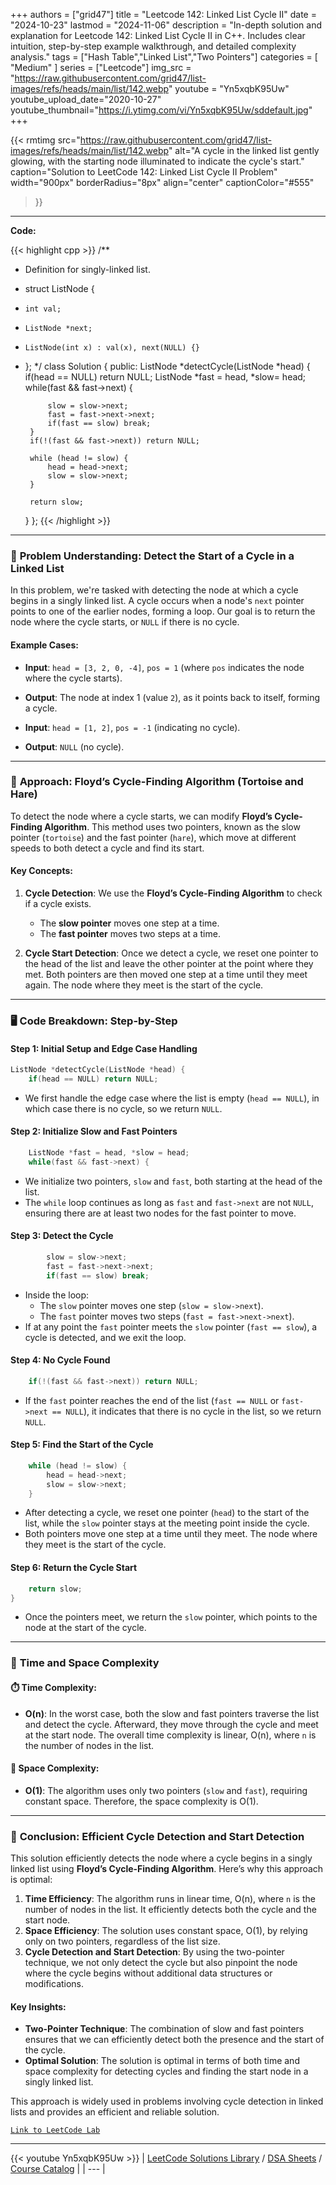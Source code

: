 
+++
authors = ["grid47"]
title = "Leetcode 142: Linked List Cycle II"
date = "2024-10-23"
lastmod = "2024-11-06"
description = "In-depth solution and explanation for Leetcode 142: Linked List Cycle II in C++. Includes clear intuition, step-by-step example walkthrough, and detailed complexity analysis."
tags = ["Hash Table","Linked List","Two Pointers"]
categories = [
    "Medium"
]
series = ["Leetcode"]
img_src = "https://raw.githubusercontent.com/grid47/list-images/refs/heads/main/list/142.webp"
youtube = "Yn5xqbK95Uw"
youtube_upload_date="2020-10-27"
youtube_thumbnail="https://i.ytimg.com/vi/Yn5xqbK95Uw/sddefault.jpg"
+++


{{< rmtimg 
    src="https://raw.githubusercontent.com/grid47/list-images/refs/heads/main/list/142.webp" 
    alt="A cycle in the linked list gently glowing, with the starting node illuminated to indicate the cycle's start."
    caption="Solution to LeetCode 142: Linked List Cycle II Problem"
    width="900px"
    borderRadius="8px"
    align="center" 
    captionColor="#555"
>}}
---
**Code:**

{{< highlight cpp >}}
/**
 * Definition for singly-linked list.
 * struct ListNode {
 *     int val;
 *     ListNode *next;
 *     ListNode(int x) : val(x), next(NULL) {}
 * };
 */
class Solution {
public:
    ListNode *detectCycle(ListNode *head) {
        if(head == NULL) return NULL;
        ListNode *fast = head, *slow= head;
        while(fast && fast->next) {
            
            slow = slow->next;
            fast = fast->next->next;
            if(fast == slow) break;
        }
        if(!(fast && fast->next)) return NULL;
        
        while (head != slow) {
            head = head->next;
            slow = slow->next;
        }
        
        return slow;
    }
};
{{< /highlight >}}
---

### 🧩 **Problem Understanding: Detect the Start of a Cycle in a Linked List**

In this problem, we're tasked with detecting the node at which a cycle begins in a singly linked list. A cycle occurs when a node's `next` pointer points to one of the earlier nodes, forming a loop. Our goal is to return the node where the cycle starts, or `NULL` if there is no cycle.

#### Example Cases:
- **Input**: `head = [3, 2, 0, -4]`, `pos = 1` (where `pos` indicates the node where the cycle starts).
- **Output**: The node at index 1 (value `2`), as it points back to itself, forming a cycle.

- **Input**: `head = [1, 2]`, `pos = -1` (indicating no cycle).
- **Output**: `NULL` (no cycle).

---

### 🔄 **Approach: Floyd’s Cycle-Finding Algorithm (Tortoise and Hare)**

To detect the node where a cycle starts, we can modify **Floyd’s Cycle-Finding Algorithm**. This method uses two pointers, known as the slow pointer (`tortoise`) and the fast pointer (`hare`), which move at different speeds to both detect a cycle and find its start.

#### Key Concepts:
1. **Cycle Detection**: We use the **Floyd’s Cycle-Finding Algorithm** to check if a cycle exists.
   - The **slow pointer** moves one step at a time.
   - The **fast pointer** moves two steps at a time.
   
2. **Cycle Start Detection**: Once we detect a cycle, we reset one pointer to the head of the list and leave the other pointer at the point where they met. Both pointers are then moved one step at a time until they meet again. The node where they meet is the start of the cycle.

---

### 🖥️ **Code Breakdown: Step-by-Step**

#### Step 1: Initial Setup and Edge Case Handling
```cpp
ListNode *detectCycle(ListNode *head) {
    if(head == NULL) return NULL;
```
- We first handle the edge case where the list is empty (`head == NULL`), in which case there is no cycle, so we return `NULL`.

#### Step 2: Initialize Slow and Fast Pointers
```cpp
    ListNode *fast = head, *slow = head;
    while(fast && fast->next) {
```
- We initialize two pointers, `slow` and `fast`, both starting at the head of the list.
- The `while` loop continues as long as `fast` and `fast->next` are not `NULL`, ensuring there are at least two nodes for the fast pointer to move.

#### Step 3: Detect the Cycle
```cpp
        slow = slow->next;
        fast = fast->next->next;
        if(fast == slow) break;
```
- Inside the loop:
  - The `slow` pointer moves one step (`slow = slow->next`).
  - The `fast` pointer moves two steps (`fast = fast->next->next`).
- If at any point the `fast` pointer meets the `slow` pointer (`fast == slow`), a cycle is detected, and we exit the loop.

#### Step 4: No Cycle Found
```cpp
    if(!(fast && fast->next)) return NULL;
```
- If the `fast` pointer reaches the end of the list (`fast == NULL` or `fast->next == NULL`), it indicates that there is no cycle in the list, so we return `NULL`.

#### Step 5: Find the Start of the Cycle
```cpp
    while (head != slow) {
        head = head->next;
        slow = slow->next;
    }
```
- After detecting a cycle, we reset one pointer (`head`) to the start of the list, while the `slow` pointer stays at the meeting point inside the cycle.
- Both pointers move one step at a time until they meet. The node where they meet is the start of the cycle.

#### Step 6: Return the Cycle Start
```cpp
    return slow;
}
```
- Once the pointers meet, we return the `slow` pointer, which points to the node at the start of the cycle.

---

### 🧮 **Time and Space Complexity**

#### ⏱️ **Time Complexity**:
- **O(n)**: In the worst case, both the slow and fast pointers traverse the list and detect the cycle. Afterward, they move through the cycle and meet at the start node. The overall time complexity is linear, O(n), where `n` is the number of nodes in the list.

#### 🧳 **Space Complexity**:
- **O(1)**: The algorithm uses only two pointers (`slow` and `fast`), requiring constant space. Therefore, the space complexity is O(1).

---

### 🎯 **Conclusion: Efficient Cycle Detection and Start Detection**

This solution efficiently detects the node where a cycle begins in a singly linked list using **Floyd’s Cycle-Finding Algorithm**. Here’s why this approach is optimal:

1. **Time Efficiency**: The algorithm runs in linear time, O(n), where `n` is the number of nodes in the list. It efficiently detects both the cycle and the start node.
2. **Space Efficiency**: The solution uses constant space, O(1), by relying only on two pointers, regardless of the list size.
3. **Cycle Detection and Start Detection**: By using the two-pointer technique, we not only detect the cycle but also pinpoint the node where the cycle begins without additional data structures or modifications.

#### Key Insights:
- **Two-Pointer Technique**: The combination of slow and fast pointers ensures that we can efficiently detect both the presence and the start of the cycle.
- **Optimal Solution**: The solution is optimal in terms of both time and space complexity for detecting cycles and finding the start node in a singly linked list.

This approach is widely used in problems involving cycle detection in linked lists and provides an efficient and reliable solution.

[`Link to LeetCode Lab`](https://leetcode.com/problems/linked-list-cycle-ii/description/)

---
{{< youtube Yn5xqbK95Uw >}}
| [LeetCode Solutions Library](https://grid47.xyz/leetcode/) / [DSA Sheets](https://grid47.xyz/sheets/) / [Course Catalog](https://grid47.xyz/courses/) |
| --- |
